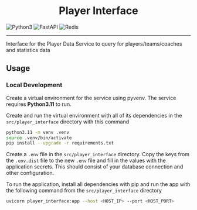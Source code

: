 <h1 class="service-title" style="text-align: center;">
Player Interface
</h1>

![Python3](https://img.shields.io/badge/Python3.11-3776AB?style=flat&logo=python&logoColor=white)
![FastAPI](https://img.shields.io/badge/FastAPI-005571?logo=fastapi)
![Redis](https://img.shields.io/badge/Redis-%23DD0031.svg?logo=redis&logoColor=white)

----
Interface for the Player Data Service to query for players/teams/coaches and statistics data

## Usage

### Local Development
Create a virtual environment for the service using pyvenv. The service requires **Python3.11** to run.

Create and run the virtual environment with all of its dependencies in the `src/player_interface` directory with this command

```bash
python3.11 -m venv .venv
source .venv/bin/activate
pip install --upgrade -r requirements.txt
```

Create a `.env` file in the `src/player_interface` directory. Copy the keys from the `.env.dist` file to the new `.env` file and fill in the values with the application secrets. This should consist of your database connection and other configuration.

To run the application, install all dependencies with pip and run the app with the following command from the `src/player_interface` directory

```bash
uvicorn player_interface:app --host <HOST_IP> --port <HOST_PORT>
```
